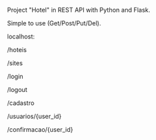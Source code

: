 Project "Hotel" in REST API with Python and Flask.

Simple to use (Get/Post/Put/Del).

localhost:

/hoteis

/sites

/login

/logout

/cadastro

/usuarios/{user_id}

/confirmacao/{user_id}

